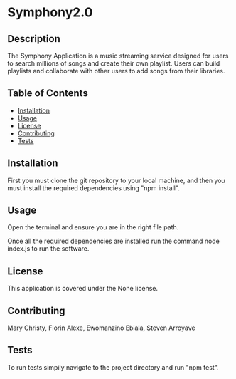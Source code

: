 # Symphony2.0

## Description
  The Symphony Application is a music streaming service designed for users to search millions of songs and create their own playlist. Users can build playlists and collaborate with other users to add songs from their libraries. 
  
## Table of Contents
  - [Installation](#installation)
  - [Usage](#usage)
  - [License](#license)
  - [Contributing](#contributing)
  - [Tests](#tests)

  
## Installation
First you must clone the git repository to your local machine, and then you must install the required dependencies using "npm install".
  
## Usage
Open the terminal and ensure you are in the right file path.

Once all the required dependencies are installed run the command node index.js to run the software.


## License
This application is covered under the None license.
  
## Contributing
  Mary Christy, Florin Alexe, Ewomanzino Ebiala, Steven Arroyave
  
 ## Tests
  To run tests simpily navigate to the project directory and run "npm test".
  

